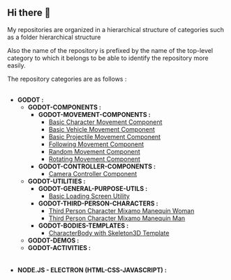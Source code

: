 ## Hi there 👋

My repositories are organized in a hierarchical structure of categories such as a folder hierarchical structure

Also the name of the repository is prefixed by the name of the top-level category to which it belongs to be able to identify the repository more easily.

The repository categories are as follows :
<br/><br/>
* **GODOT :** <br/>
     * **GODOT-COMPONENTS :** 
          * **GODOT-MOVEMENT-COMPONENTS :**
               * [Basic Character Movement Component](https://github.com/chemacarceller/GODOT-Basic-Character-Movement-Component)
               * [Basic Vehicle Movement Component](https://github.com/chemacarceller/Godot-Basic-Vehicle-Movement-Component)
               * [Basic Projectile Movement Component](https://github.com/chemacarceller/GODOT-Basic-Projectile-Movement-Component)
               * [Following Movement Component](https://github.com/chemacarceller/GODOT-Following-Body-Movement-Component)
               * [Random Movement Component](https://github.com/chemacarceller/GODOT-Random-Movement-Component)
               * [Rotating Movement Component](https://github.com/chemacarceller/GODOT-Rotating-Movement-Component)
          * **GODOT-CONTROLLER-COMPONENTS :**
               * [Camera Controller Component](https://github.com/chemacarceller/GODOT-Camera-Controller-Component) <br/>
     * **GODOT-UTILITIES :** <br/>
          * **GODOT-GENERAL-PURPOSE-UTILS :**
               * [Basic Loading Screen Utility](https://github.com/chemacarceller/GODOT-Basic-Loading-Screen-Utility)
          * **GODOT-THIRD-PERSON-CHARACTERS :**
               * [Third Person Character Mixamo Manequin Woman](https://github.com/chemacarceller/GODOT-Third-Person-Character-Utility-Mixamo-Manequin-Woman)
               * [Third Person Character Mixamo Manequin Man](https://github.com/chemacarceller/GODOT-Third-Person-Character-Utility-Mixamo-Manequin-Man)
          * **GODOT-BODIES-TEMPLATES :**
               * [CharacterBody with Skeleton3D Template](https://github.com/chemacarceller/GODOT-CharacterBody-Skeleton-Template) <br/>
     * **GODOT-DEMOS :** <br/>
     * **GODOT-ACTIVITIES :** <br/><br/><br/>
* **NODE.JS - ELECTRON (HTML-CSS-JAVASCRIPT) :**
  <!--
* UNREAL
     * UNREAL-ACTIVITIES :
     * UNREAL-DEMOS :
* UNITY
     * UNITY-ACTIVITIES :
     * UNITY-DEMOS :
-->
